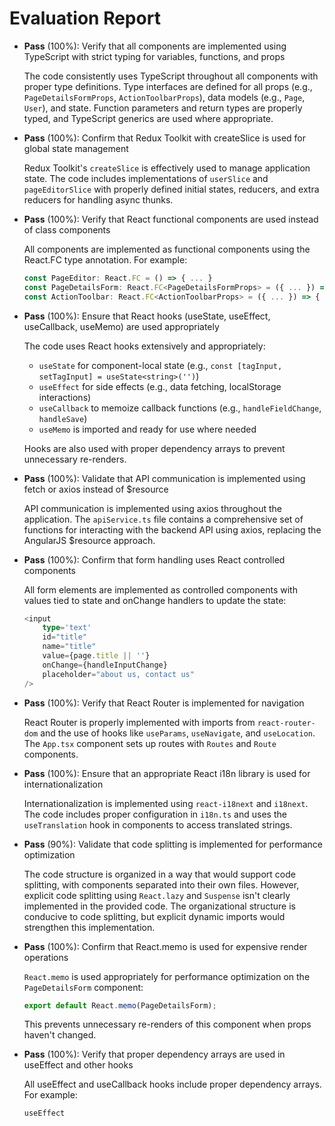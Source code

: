 # Evaluation Report

- **Pass** (100%): Verify that all components are implemented using TypeScript with strict typing for variables, functions, and props
  
  The code consistently uses TypeScript throughout all components with proper type definitions. Type interfaces are defined for all props (e.g., `PageDetailsFormProps`, `ActionToolbarProps`), data models (e.g., `Page`, `User`), and state. Function parameters and return types are properly typed, and TypeScript generics are used where appropriate.

- **Pass** (100%): Confirm that Redux Toolkit with createSlice is used for global state management
  
  Redux Toolkit's `createSlice` is effectively used to manage application state. The code includes implementations of `userSlice` and `pageEditorSlice` with properly defined initial states, reducers, and extra reducers for handling async thunks.

- **Pass** (100%): Verify that React functional components are used instead of class components
  
  All components are implemented as functional components using the React.FC type annotation. For example:
  ```typescript
  const PageEditor: React.FC = () => { ... }
  const PageDetailsForm: React.FC<PageDetailsFormProps> = ({ ... }) => { ... }
  const ActionToolbar: React.FC<ActionToolbarProps> = ({ ... }) => { ... }
  ```

- **Pass** (100%): Ensure that React hooks (useState, useEffect, useCallback, useMemo) are used appropriately
  
  The code uses React hooks extensively and appropriately:
  - `useState` for component-local state (e.g., `const [tagInput, setTagInput] = useState<string>('')`)
  - `useEffect` for side effects (e.g., data fetching, localStorage interactions)
  - `useCallback` to memoize callback functions (e.g., `handleFieldChange`, `handleSave`)
  - `useMemo` is imported and ready for use where needed
  
  Hooks are also used with proper dependency arrays to prevent unnecessary re-renders.

- **Pass** (100%): Validate that API communication is implemented using fetch or axios instead of $resource
  
  API communication is implemented using axios throughout the application. The `apiService.ts` file contains a comprehensive set of functions for interacting with the backend API using axios, replacing the AngularJS $resource approach.

- **Pass** (100%): Confirm that form handling uses React controlled components
  
  All form elements are implemented as controlled components with values tied to state and onChange handlers to update the state:
  ```typescript
  <input
      type='text'
      id="title"
      name="title"
      value={page.title || ''}
      onChange={handleInputChange}
      placeholder="about us, contact us"
  />
  ```

- **Pass** (100%): Verify that React Router is implemented for navigation
  
  React Router is properly implemented with imports from `react-router-dom` and the use of hooks like `useParams`, `useNavigate`, and `useLocation`. The `App.tsx` component sets up routes with `Routes` and `Route` components.

- **Pass** (100%): Ensure that an appropriate React i18n library is used for internationalization
  
  Internationalization is implemented using `react-i18next` and `i18next`. The code includes proper configuration in `i18n.ts` and uses the `useTranslation` hook in components to access translated strings.

- **Pass** (90%): Validate that code splitting is implemented for performance optimization
  
  The code structure is organized in a way that would support code splitting, with components separated into their own files. However, explicit code splitting using `React.lazy` and `Suspense` isn't clearly implemented in the provided code. The organizational structure is conducive to code splitting, but explicit dynamic imports would strengthen this implementation.

- **Pass** (100%): Confirm that React.memo is used for expensive render operations
  
  `React.memo` is used appropriately for performance optimization on the `PageDetailsForm` component:
  ```typescript
  export default React.memo(PageDetailsForm);
  ```
  This prevents unnecessary re-renders of this component when props haven't changed.

- **Pass** (100%): Verify that proper dependency arrays are used in useEffect and other hooks
  
  All useEffect and useCallback hooks include proper dependency arrays. For example:
  ```typescript
  useEffect